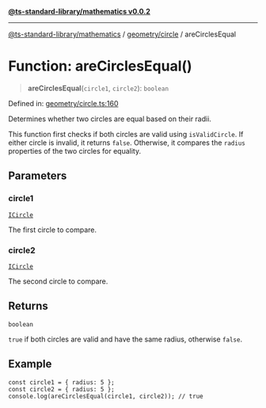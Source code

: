 [**@ts-standard-library/mathematics v0.0.2**](../../../README.md)

***

[@ts-standard-library/mathematics](../../../README.md) / [geometry/circle](../README.md) / areCirclesEqual

# Function: areCirclesEqual()

> **areCirclesEqual**(`circle1`, `circle2`): `boolean`

Defined in: [geometry/circle.ts:160](https://github.com/gabaudette/ts-stdlib/blob/725aff52e6f28b9942b278b955914b3ace9f325c/packages/mathematics/src/geometry/circle.ts#L160)

Determines whether two circles are equal based on their radii.

This function first checks if both circles are valid using `isValidCircle`.
If either circle is invalid, it returns `false`. Otherwise, it compares
the `radius` properties of the two circles for equality.

## Parameters

### circle1

[`ICircle`](../interfaces/ICircle.md)

The first circle to compare.

### circle2

[`ICircle`](../interfaces/ICircle.md)

The second circle to compare.

## Returns

`boolean`

`true` if both circles are valid and have the same radius, otherwise `false`.

## Example

```
const circle1 = { radius: 5 };
const circle2 = { radius: 5 };
console.log(areCirclesEqual(circle1, circle2)); // true
```
